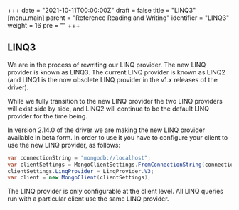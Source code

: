 +++
date = "2021-10-11T00:00:00Z"
draft = false
title = "LINQ3"
[menu.main]
  parent = "Reference Reading and Writing"
  identifier = "LINQ3"
  weight = 16
  pre = "<i class='fa'></i>"
+++

## LINQ3

We are in the process of rewriting our LINQ provider. The new LINQ provider is known as LINQ3. The current LINQ provider is known as LINQ2 (and LINQ1 is the now obsolete LINQ provider in the v1.x releases of the driver).

While we fully transition to the new LINQ provider the two LINQ providers will exist side by side, and LINQ2 will continue to be the default LINQ provider for the time being.

In version 2.14.0 of the driver we are making the new LINQ provider available in beta form. In order to use it you have to configure your client to use the new LINQ provider, as follows:

```csharp
var connectionString = "mongodb://localhost";
var clientSettings = MongoClientSettings.FromConnectionString(connectionString);
clientSettings.LinqProvider = LinqProvider.V3;
var client = new MongoClient(clientSettings);
```

The LINQ provider is only configurable at the client level. All LINQ queries run with a particular client use the same LINQ provider.
